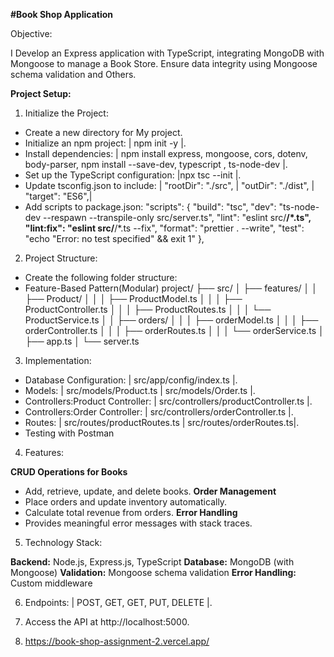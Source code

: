 **#Book Shop Application**

Objective:

I Develop an Express application with TypeScript, integrating MongoDB with Mongoose to manage a Book Store. Ensure data integrity using Mongoose schema validation and Others.

**Project Setup:**

1. Initialize the Project:

- Create a new directory for My project.
- Initialize an npm project: | npm init -y |.
- Install dependencies: | npm install express, mongoose, cors, dotenv, body-parser, npm install --save-dev, typescript , ts-node-dev |.
- Set up the TypeScript configuration: |npx tsc --init |.
- Update tsconfig.json to include: | "rootDir": "./src", | "outDir": "./dist", | "target": "ES6",|
- Add scripts to package.json: "scripts": {
  "build": "tsc",
  "dev": "ts-node-dev --respawn --transpile-only src/server.ts",
  "lint": "eslint src/**/\*.ts",
  "lint:fix": "eslint src/**/\*.ts --fix",
  "format": "prettier . --write",
  "test": "echo \"Error: no test specified\" && exit 1"
  },

2. Project Structure:

- Create the following folder structure:
- Feature-Based Pattern(Modular) project/
  ├── src/
  │ ├── features/
  │ │ ├── Product/
  │ │ │ ├── ProductModel.ts
  │ │ │ ├── ProductController.ts
  │ │ │ ├── ProductRoutes.ts
  │ │ │ └── ProductService.ts
  │ │ ├── orders/
  │ │ │ ├── orderModel.ts
  │ │ │ ├── orderController.ts
  │ │ │ ├── orderRoutes.ts
  │ │ │ └── orderService.ts
  │ ├── app.ts
  │ └── server.ts

3. Implementation:

- Database Configuration: | src/app/config/index.ts |.
- Models: | src/models/Product.ts | src/models/Order.ts |.
- Controllers:Product Controller: | src/controllers/productController.ts |.
- Controllers:Order Controller: | src/controllers/orderController.ts |.
- Routes: | src/routes/productRoutes.ts | src/routes/orderRoutes.ts|.
- Testing with Postman

4. Features:

**CRUD Operations for Books**

- Add, retrieve, update, and delete books.
  **Order Management**
- Place orders and update inventory automatically.
- Calculate total revenue from orders.
  **Error Handling**
- Provides meaningful error messages with stack traces.

5. Technology Stack:

**Backend:** Node.js, Express.js, TypeScript
**Database:** MongoDB (with Mongoose)
**Validation:** Mongoose schema validation
**Error Handling:** Custom middleware

6.  Endpoints: | POST, GET, GET, PUT, DELETE |.

7.  Access the API at http://localhost:5000.

8. https://book-shop-assignment-2.vercel.app/
